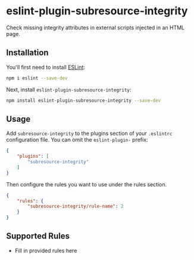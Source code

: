 # eslint-plugin-subresource-integrity

Check missing integrity attributes in external scripts injected in an HTML page.

## Installation

You'll first need to install [ESLint](https://eslint.org/):

```sh
npm i eslint --save-dev
```

Next, install `eslint-plugin-subresource-integrity`:

```sh
npm install eslint-plugin-subresource-integrity --save-dev
```

## Usage

Add `subresource-integrity` to the plugins section of your `.eslintrc` configuration file. You can omit the `eslint-plugin-` prefix:

```json
{
    "plugins": [
        "subresource-integrity"
    ]
}
```


Then configure the rules you want to use under the rules section.

```json
{
    "rules": {
        "subresource-integrity/rule-name": 2
    }
}
```

## Supported Rules

* Fill in provided rules here
